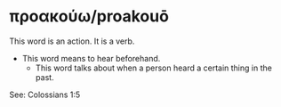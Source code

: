 # προακούω/proakouō
This word is an action. It is a verb.

* This word means to hear beforehand.
    * This word talks about when a person heard a certain thing in the past.

See: Colossians 1:5
